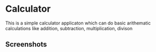 # Calculator

This is a simple calculator applicaton which can do basic arithematic calculations like addition, subtraction, multiplication, divison

## Screenshots

